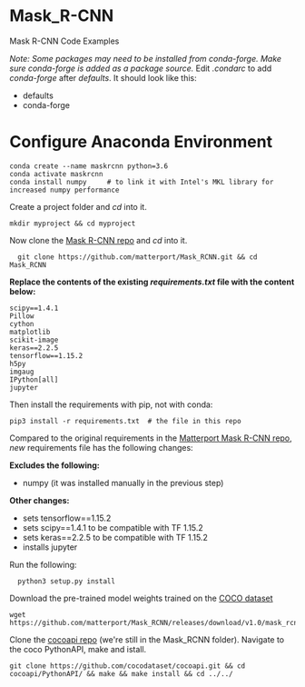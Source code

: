 # Mask_R-CNN
Mask R-CNN Code Examples

*Note: Some packages may need to be installed from conda-forge. Make sure conda-forge is added as a package source.* Edit *.condarc* to add *conda-forge* after *defaults*. It should look like this:
- defaults
- conda-forge

# Configure Anaconda Environment
    conda create --name maskrcnn python=3.6
    conda activate maskrcnn
    conda install numpy     # to link it with Intel's MKL library for increased numpy performance
    
Create a project folder and *cd* into it.

    mkdir myproject && cd myproject

Now clone the [Mask R-CNN repo](https://github.com/matterport/Mask_RCNN) and *cd* into it.

      git clone https://github.com/matterport/Mask_RCNN.git && cd Mask_RCNN

**Replace the contents of the existing *requirements.txt* file with the content below:**

    scipy==1.4.1
    Pillow
    cython
    matplotlib
    scikit-image
    keras==2.2.5
    tensorflow==1.15.2
    h5py
    imgaug
    IPython[all]
    jupyter
    
 Then install the requirements with pip, not with conda:
 
    pip3 install -r requirements.txt  # the file in this repo

Compared to the original requirements in the [Matterport Mask R-CNN repo](https://github.com/matterport/Mask_RCNN), *new* requirements file has the following changes:

**Excludes the following:**

- numpy (it was installed manually in the previous step) 

**Other changes:**

- sets tensorflow==1.15.2
- sets scipy==1.4.1 to be compatible with TF 1.15.2
- sets keras==2.2.5 to be compatible with TF 1.15.2
- installs jupyter

Run the following:
      
      python3 setup.py install
      
Download the pre-trained model weights trained on the [COCO dataset](https://cocodataset.org/)

    wget https://github.com/matterport/Mask_RCNN/releases/download/v1.0/mask_rcnn_coco.h5

Clone the [cocoapi repo](https://github.com/cocodataset/cocoapi) (we're still in the Mask_RCNN folder). Navigate to the coco PythonAPI, make and istall.

    git clone https://github.com/cocodataset/cocoapi.git && cd cocoapi/PythonAPI/ && make && make install && cd ../../

